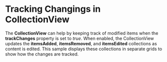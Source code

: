 Tracking Changings in CollectionView
==============================

The __CollectionView__ can help by keeping track of modified items when the __trackChanges__ property is set to _true_. When enabled, the CollectionView updates the **itemsAdded**, **itemsRemoved**, and **itemsEdited** collections as content is edited. This sample displays these collections in separate grids to show how the changes are tracked.

